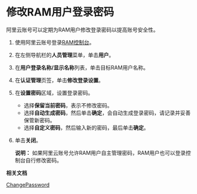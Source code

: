 # 修改RAM用户登录密码

阿里云账号可以定期为RAM用户修改登录密码以提高账号安全性。

1.  使用阿里云账号登录[RAM控制台](https://ram.console.aliyun.com/)。

2.  在左侧导航栏的**人员管理**菜单，单击**用户**。

3.  在**用户登录名称/显示名称**列表，单击目标RAM用户名称。

4.  在**认证管理**页签，单击**修改登录设置**。

5.  在**设置密码**区域，设置登录密码。

    -   选择**保留当前密码**，表示不修改密码。
    -   选择**自动生成密码**，然后单击**确定**，会自动生成登录密码，请记录并妥善保管新密码。
    -   选择**自定义密码**，然后输入新的密码，最后单击**确定**。
6.  单击**关闭**。

    **说明：** 如果阿里云账号允许RAM用户自主管理密码，RAM用户也可以登录控制台自行修改密码。


**相关文档**  


[ChangePassword](/cn.zh-CN/API参考/API参考（RAM）/用户管理接口/ChangePassword.md)


